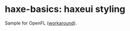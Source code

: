 haxe-basics: haxeui styling
=========================

Sample for OpenFL ([workaround](https://github.com/haxeui/haxeui-core/issues/160#issuecomment-330496273)).
